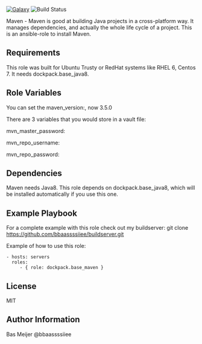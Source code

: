 [![Galaxy](https://img.shields.io/badge/galaxy-dockpack.base__maven-blue.svg?style=flat)](https://galaxy.ansible.com/dockpack/base_maven)
![Build Status](https://api.travis-ci.org/dockpack/base_maven.svg)

Maven - Maven is good at building Java projects in a cross-platform way. It manages dependencies, and actually the whole life cycle of a project. This is an ansible-role to install Maven.

Requirements
------------

This role was built for Ubuntu Trusty or RedHat systems like RHEL 6, Centos 7. It needs dockpack.base_java8.

Role Variables
--------------
You can set the maven\_version:, now 3.5.0

There are 3 variables that you would store in a vault file:

mvn\_master\_password:

mvn\_repo\_username:

mvn\_repo\_password:


Dependencies
------------

Maven needs Java8. This role depends on dockpack.base_java8, which will be installed automatically if you use this one.



Example Playbook
----------------
For a complete example with this role check out my buildserver:
git clone https://github.com/bbaassssiiee/buildserver.git

Example of how to use this role:

    - hosts: servers
      roles:
         - { role: dockpack.base_maven }

License
-------

MIT

Author Information
------------------
Bas Meijer @bbaassssiiee
